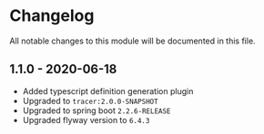 

# Changelog
All notable changes to this module will be documented in this file.

## 1.1.0 - 2020-06-18
- Added typescript definition generation plugin
- Upgraded to `tracer:2.0.0-SNAPSHOT`
- Upgraded to spring boot `2.2.6-RELEASE`
- Upgraded flyway version to `6.4.3`